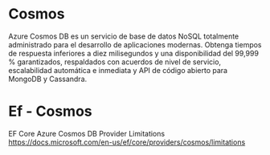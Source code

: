 # Cosmos

Azure Cosmos DB es un servicio de base de datos NoSQL totalmente administrado para el desarrollo de aplicaciones modernas. Obtenga tiempos de respuesta inferiores a diez milisegundos y una disponibilidad del 99,999 % garantizados, respaldados con acuerdos de nivel de servicio, escalabilidad automática e inmediata y API de código abierto para MongoDB y Cassandra.

# Ef - Cosmos

EF Core Azure Cosmos DB Provider Limitations
https://docs.microsoft.com/en-us/ef/core/providers/cosmos/limitations
